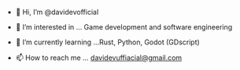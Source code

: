 - 👋 Hi, I’m @davidevofficial
- 👀 I’m interested in ... Game development and software engineering
- 🌱 I’m currently learning ...Rust, Python, Godot (GDscript)

- 📫 How to reach me ... davidevuffiacial@gmail.com

<!---
davidevofficial/davidevofficial is a ✨ special ✨ repository because its `README.md` (this file) appears on your GitHub profile.
You can click the Preview link to take a look at your changes.
--->
